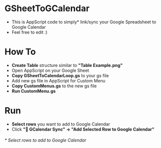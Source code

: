 # GSheetToGCalendar
* This is AppScript code to simply* link/sync your Google Spreadsheet to Google Calendar</br>
* Feel free to edit :)</br>


# How To
* <b>Create Table</b> structure similar to <b>"Table Example.png"</b>
* Open AppScript on your Google Sheet
* <b>Copy GSheetToCalendarLoop.gs</b> to your gs file
* Add new gs file in AppScript for Custom Menu
* <b>Copy CustomMenus.gs</b> to the new gs file
* <b>Run CustomMenu.gs</b>

# Run
* <b>Select rows</b> you want to add to Google Calendar
* Click <b>"📅 GCalendar Sync" -> "Add Selected Row to Google Calendar"</b>

<h6><i>* Select rows to add to Google Calendar</i></h6></br>
